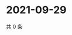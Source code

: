# 2021-09-29

共 0 条

<!-- BEGIN WEIBO -->
<!-- 最后更新时间 Wed Sep 29 2021 16:16:31 GMT+0800 (China Standard Time) -->

<!-- END WEIBO -->
